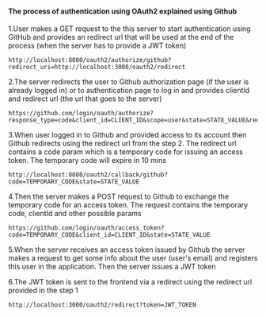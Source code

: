 #### The process of authentication using OAuth2 explained using Github

1.User makes a GET request to the this server to start authentication using GitHub and provides an redirect url that will be used at the end of the process (when the server has to provide a JWT token)
```
http://localhost:8080/oauth2/authorize/github?redirect_uri=http://localhost:3000/oauth2/redirect
```

2.The server redirects the user to Github authorization page (if the user is already logged in) or to authentication page to log in and provides clientId and redirect url (the url that goes to the server)
```
https://github.com/login/oauth/authorize?response_type=code&client_id=CLIENT_ID&scope=user&state=STATE_VALUE&redirect_uri=http://localhost:8080/oauth2/callback/github
```

3.When user logged in to Github and provided access to its account then Github redirects using the redirect url from the step 2. The redirect url contains a code param which is a temporary code for issuing an access token. The temporary code will expire in 10 mins
```
http://localhost:8080/oauth2/callback/github?code=TEMPORARY_CODE&state=STATE_VALUE
```

4.Then the server makes a POST request to Github to exchange the temporary code for an access token. The request contains the temporary code, clientId and other possible params
```
https://github.com/login/oauth/access_token?code=TEMPORARY_CODE&client_id=CLIENT_ID&state=STATE_VALUE
```

5.When the server receives an access token issued by Github the server makes a request to get some info about the user (user's email) and registers this user in the application. Then the server issues a JWT token

6.The JWT token is sent to the frontend via a redirect using the redirect url provided in the step 1
```
http://localhost:3000/oauth2/redirect?token=JWT_TOKEN
```